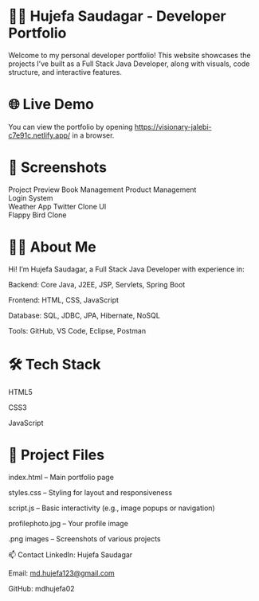 # 👨‍💻 Hujefa Saudagar - Developer Portfolio
Welcome to my personal developer portfolio! This website showcases the projects I’ve built as a Full Stack Java Developer, along with visuals, code structure, and interactive features.

# 🌐 Live Demo
You can view the portfolio by opening https://visionary-jalebi-c7e91c.netlify.app/ in a browser.

# 📸 Screenshots
Project	Preview
Book Management	
Product Management	
Login System	
Weather App	
Twitter Clone UI	
Flappy Bird Clone	

# 🧑‍💼 About Me
Hi! I’m Hujefa Saudagar, a Full Stack Java Developer with experience in:

Backend: Core Java, J2EE, JSP, Servlets, Spring Boot

Frontend: HTML, CSS, JavaScript

Database: SQL, JDBC, JPA, Hibernate, NoSQL

Tools: GitHub, VS Code, Eclipse, Postman

# 🛠️ Tech Stack
HTML5

CSS3

JavaScript

# 📁 Project Files
index.html – Main portfolio page

styles.css – Styling for layout and responsiveness

script.js – Basic interactivity (e.g., image popups or navigation)

profilephoto.jpg – Your profile image

.png images – Screenshots of various projects


📫 Contact
LinkedIn: Hujefa Saudagar

Email: md.hujefa123@gmail.com

GitHub: mdhujefa02
